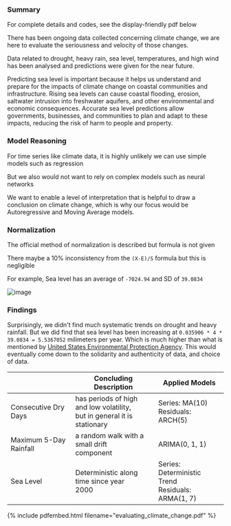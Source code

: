 ### Summary

For complete details and codes, see the display-friendly pdf below

There has been ongoing data collected concerning climate change, we are here to evaluate the seriousness and velocity of those changes.

Data related to drought, heavy rain, sea level, temperatures, and high wind has been analysed and predictions were given for the near future.

Predicting sea level is important because it helps us understand and prepare for the impacts of climate change on coastal communities and infrastructure. Rising sea levels can cause coastal flooding, erosion, saltwater intrusion into freshwater aquifers, and other environmental and economic consequences. Accurate sea level predictions allow governments, businesses, and communities to plan and adapt to these impacts, reducing the risk of harm to people and property.

### Model Reasoning

For time series like climate data, it is highly unlikely we can use simple models such as regression

But we also would not want to rely on complex models such as neural networks

We want to enable a level of interpretation that is helpful to draw a conclusion on climate change, which is why our focus would be Autoregressive and Moving Average models.

### Normalization

The official method of normalization is described but formula is not given

There maybe a 10% inconsistency from the `(X-E)/S` formula but this is negligible

For example, Sea level has an average of `-7024.94` and SD of `39.0834`

![image](https://user-images.githubusercontent.com/12572058/216469063-04a48143-978f-49e1-84b6-fa9272c0371c.png)

### Findings

Surprisingly, we didn't find much systematic trends on drought and heavy rainfall. But we did find that sea level has been increasing at `0.035906 * 4 * 39.0834 = 5.5367052` milimeters per year. Which is much higher than what is mentioned by [United States Environmental Protection Agency](https://www.epa.gov/climate-indicators/climate-change-indicators-sea-level). This would eventually come down to the solidarity and authenticity of data, and choice of data.

|                        | Concluding Description                                                     | Applied Models                                       |
|------------------------|----------------------------------------------------------------------------|------------------------------------------------------|
|  Consecutive Dry Days  | has periods of high and low volatility,<br>but in general it is stationary |         Series: MA(10)<br>Residuals: ARCH(5)         |
| Maximum 5-Day Rainfall |                a random walk with a small drift<br>component               |                    ARIMA(0, 1, 1)                    |
|        Sea Level       |                 Deterministic along time since year<br>2000                | Series: Deterministic Trend<br>Residuals: ARMA(1, 7) |

{% include pdfembed.html filename="evaluating_climate_change.pdf" %}
